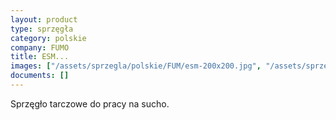 ```yaml
---
layout: product
type: sprzęgła
category: polskie
company: FUMO
title: ESM...
images: ["/assets/sprzegla/polskie/FUM/esm-200x200.jpg", "/assets/sprzegla/polskie/FUM/esm_02-200x200.jpg"]
documents: []
---
```

Sprzęgło tarczowe do pracy na sucho.